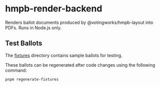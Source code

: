 # hmpb-render-backend

Renders ballot documents produced by @votingworks/hmpb-layout into PDFs. Runs in
Node.js only.

## Test Ballots

The [fixtures](./fixtures) directory contains sample ballots for testing.

These ballots can be regenerated after code changes using the following command:

```sh
pnpm regenerate-fixtures
```
